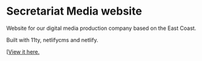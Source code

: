 # Secretariat Media website

Website for our digital media production company based on the East Coast.

Built with 11ty, netlifycms and netlify.

[[View it here.](https://www.secretariatmedia.com)
